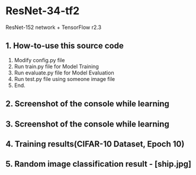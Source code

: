 # ResNet-34-tf2
ResNet-152 network + TensorFlow r2.3

## 1. How-to-use this source code
1. Modify config.py file
2. Run train.py file for Model Training
3. Run evaluate.py file for Model Evaluation
3. Run test.py file using someone image file
4. End.

## 2. Screenshot of the console while learning

## 3. Screenshot of the console while learning

## 4. Training results(CIFAR-10 Dataset, Epoch 10)

## 5. Random image classification result - [ship.jpg]
